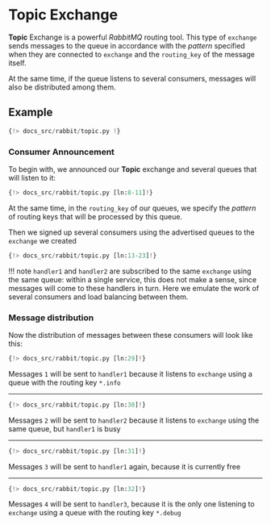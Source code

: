 # Topic Exchange

**Topic** Exchange is a powerful *RabbitMQ* routing tool. This type of `exchange` sends messages to the queue in accordance with the *pattern* specified when they are connected to `exchange` and the `routing_key` of the message itself.

At the same time, if the queue listens to several consumers, messages will also be distributed among them.

## Example

```python linenums="1"
{!> docs_src/rabbit/topic.py !}
```

### Consumer Announcement

To begin with, we announced our **Topic** exchange and several queues that will listen to it:

```python linenums="8" hl_lines="1 3-4"
{!> docs_src/rabbit/topic.py [ln:8-11]!}
```

At the same time, in the `routing_key` of our queues, we specify the *pattern* of routing keys that will be processed by this queue.

Then we signed up several consumers using the advertised queues to the `exchange` we created

```python linenums="13" hl_lines="1 5 9"
{!> docs_src/rabbit/topic.py [ln:13-23]!}
```

!!! note
    `handler1` and `handler2` are subscribed to the same `exchange` using the same queue:
    within a single service, this does not make a sense, since messages will come to these handlers in turn.
    Here we emulate the work of several consumers and load balancing between them.

### Message distribution

Now the distribution of messages between these consumers will look like this:

```python
{!> docs_src/rabbit/topic.py [ln:29]!}
```

Messages `1` will be sent to `handler1` because it listens to `exchange` using a queue with the routing key `*.info`

---

```python
{!> docs_src/rabbit/topic.py [ln:30]!}
```

Messages `2` will be sent to `handler2` because it listens to `exchange` using the same queue, but `handler1` is busy

---

```python
{!> docs_src/rabbit/topic.py [ln:31]!}
```

Messages `3` will be sent to `handler1` again, because it is currently free

---

```python
{!> docs_src/rabbit/topic.py [ln:32]!}
```

Messages `4` will be sent to `handler3`, because it is the only one listening to `exchange` using a queue with the routing key `*.debug`
